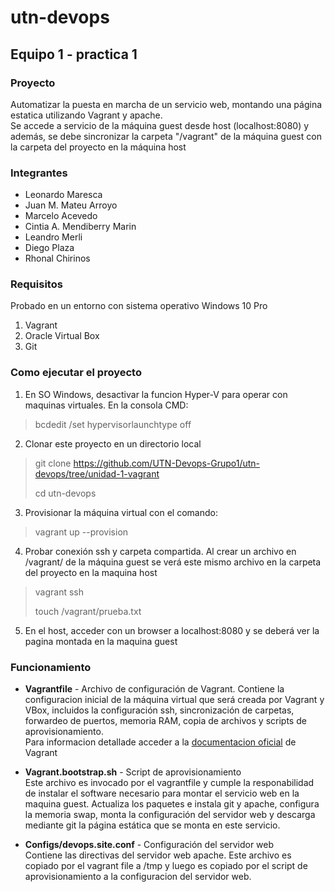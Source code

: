 # utn-devops
## Equipo 1 - practica 1

### Proyecto
Automatizar la puesta en marcha de un servicio web, montando una página estatica utilizando Vagrant y apache.  
Se accede a servicio de la máquina guest desde host (localhost:8080) y además, se debe sincronizar la carpeta "/vagrant" de la máquina guest con la carpeta del proyecto en la máquina host

### Integrantes
- Leonardo Maresca
- Juan M. Mateu Arroyo
- Marcelo Acevedo
- Cintia A. Mendiberry Marin
- Leandro Merli
- Diego Plaza
- Rhonal Chirinos

### Requisitos
Probado en un entorno con sistema operativo Windows 10 Pro
1. Vagrant 
2. Oracle Virtual Box 
3. Git

### Como ejecutar el proyecto
1. En SO Windows, desactivar la funcion Hyper-V para operar con maquinas virtuales. En la consola CMD:
> bcdedit /set hypervisorlaunchtype off


2. Clonar este proyecto en un directorio local

> git clone https://github.com/UTN-Devops-Grupo1/utn-devops/tree/unidad-1-vagrant
>
> cd utn-devops
3. Provisionar la máquina virtual con el comando:

> vagrant up --provision

4. Probar conexión ssh y carpeta compartida. Al crear un archivo en /vagrant/ de la máquina guest se verá este mismo archivo en la carpeta del proyecto en la maquina host

> vagrant ssh
>
> touch /vagrant/prueba.txt

5. En el host, acceder con un browser a localhost:8080 y se deberá ver la pagina montada en la maquina guest

### Funcionamiento
- __Vagrantfile__ - Archivo de configuración de Vagrant.    Contiene la configuracion inicial de la máquina virtual que será creada por Vagrant y VBox, incluidos la configuración ssh, sincronización de carpetas, forwardeo de puertos, memoria RAM, copia de archivos y scripts de aprovisionamiento.   
Para informacion detallade acceder a la [documentacion oficial](https://developer.hashicorp.com/vagrant/docs/vagrantfile) de Vagrant

- __Vagrant.bootstrap.sh__ - Script de aprovisionamiento    
Este archivo es invocado por el vagrantfile y cumple la responabilidad de instalar el software necesario para montar el servicio web en la maquina guest.    Actualiza los paquetes e instala git y apache, configura la memoria swap, monta la configuración del servidor web y descarga mediante git la página estática que se monta en este servicio.

- __Configs/devops.site.conf__ - Configuración del servidor web    
Contiene las directivas del servidor web apache. Este archivo es copiado por el vagrant file a /tmp y luego es copiado por el script de aprovisionamiento a la configuracion del servidor web.